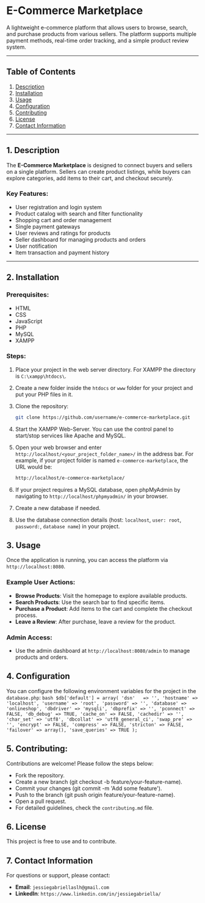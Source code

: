 
# E-Commerce Marketplace

A lightweight e-commerce platform that allows users to browse, search, and purchase products from various sellers. The platform supports multiple payment methods, real-time order tracking, and a simple product review system.

---

## Table of Contents
1. [Description](#description)
2. [Installation](#installation)
3. [Usage](#usage)
4. [Configuration](#configuration)
5. [Contributing](#contributing)
6. [License](#license)
8. [Contact Information](#contact-information)

---

## 1. Description
The **E-Commerce Marketplace** is designed to connect buyers and sellers on a single platform. Sellers can create product listings, while buyers can explore categories, add items to their cart, and checkout securely.

### Key Features:
- User registration and login system
- Product catalog with search and filter functionality
- Shopping cart and order management
- Single payment gateways
- User reviews and ratings for products
- Seller dashboard for managing products and orders
- User notification
- Item transaction and payment history

---

## 2. Installation

### Prerequisites:
- HTML
- CSS
- JavaScript
- PHP
- MySQL
- XAMPP

### Steps:
1. Place your project in the web server directory. For XAMPP the directory is `C:\xampp\htdocs\`.

2. Create a new folder inside the `htdocs` or `www` folder for your project and put your PHP files in it.

3. Clone the repository:
    ```bash
    git clone https://github.com/username/e-commerce-marketplace.git

4. Start the XAMPP Web-Server. You can use the control panel to start/stop services like Apache and MySQL.

5. Open your web browser and enter `http://localhost/<your_project_folder_name>/` in the address bar. For example, if your project folder is named `e-commerce-marketplace`, the URL would be:
    ```bash
    http://localhost/e-commerce-marketplace/

6. If your project requires a MySQL database, open phpMyAdmin by navigating to `http://localhost/phpmyadmin/` in your browser.

7. Create a new database if needed.

8. Use the database connection details (host: `localhost`, `user: root`, `password:`, `database name`) in your project.

## 3. Usage
Once the application is running, you can access the platform via `http://localhost:8080`.

### Example User Actions:
* **Browse Products**: Visit the homepage to explore available products.
* **Search Products**: Use the search bar to find specific items.
* **Purchase a Product**: Add items to the cart and complete the checkout process.
* **Leave a Review**: After purchase, leave a review for the product.

### Admin Access:
* Use the admin dashboard at `http://localhost:8080/admin` to manage products and orders.

## 4. Configuration
You can configure the following environment variables for the project in the `database.php`:
    ```bash
    $db['default'] = array(
	'dsn'	=> '',
	'hostname' => 'localhost',
	'username' => 'root',
	'password' => '',
	'database' => 'onlineshop',
	'dbdriver' => 'mysqli',
	'dbprefix' => '',
	'pconnect' => FALSE,
	'db_debug' => TRUE,
	'cache_on' => FALSE,
	'cachedir' => '',
	'char_set' => 'utf8',
	'dbcollat' => 'utf8_general_ci',
	'swap_pre' => '',
	'encrypt' => FALSE,
	'compress' => FALSE,
	'stricton' => FALSE,
	'failover' => array(),
	'save_queries' => TRUE
    );
    ```
## 5. Contributing:
Contributions are welcome! Please follow the steps below:

* Fork the repository.
* Create a new branch (git checkout -b feature/your-feature-name).
* Commit your changes (git commit -m 'Add some feature').
* Push to the branch (git push origin feature/your-feature-name).
* Open a pull request.
* For detailed guidelines, check the `contributing.md` file.

## 6. License
This project is free to use and to contribute.

## 7. Contact Information
For questions or support, please contact:

* **Email**: `jessiegabriellaslh@gmail.com`
* **LinkedIn**: `https://www.linkedin.com/in/jessiegabriella/`